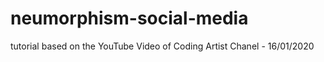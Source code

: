 # neumorphism-social-media
tutorial based on the YouTube Video of Coding Artist Chanel - 16/01/2020
